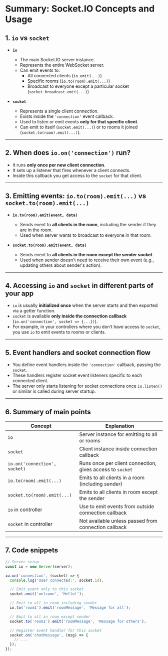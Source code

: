 # Summary: Socket.IO Concepts and Usage

## 1. `io` vs `socket`

- **`io`**  
  - The main Socket.IO server instance.  
  - Represents the entire WebSocket server.  
  - Can emit events to:  
    - All connected clients (`io.emit(...)`)  
    - Specific rooms (`io.to(room).emit(...)`)  
    - Broadcast to everyone except a particular socket (`socket.broadcast.emit(...)`)  

- **`socket`**  
  - Represents a single client connection.  
  - Exists inside the `'connection'` event callback.  
  - Used to listen or emit events **only for that specific client**.  
  - Can emit to itself (`socket.emit(...)`) or to rooms it joined (`socket.to(room).emit(...)`).

---

## 2. When does `io.on('connection')` run?

- It runs **only once per new client connection**.  
- It sets up a listener that fires whenever a client connects.  
- Inside this callback you get access to the `socket` for that client.  

---

## 3. Emitting events: `io.to(room).emit(...)` vs `socket.to(room).emit(...)`

- **`io.to(room).emit(event, data)`**  
  - Sends event to **all clients in the room**, including the sender if they are in the room.  
  - Used when server wants to broadcast to everyone in that room.

- **`socket.to(room).emit(event, data)`**  
  - Sends event to **all clients in the room except the sender socket**.  
  - Used when sender doesn't need to receive their own event (e.g., updating others about sender's action).

---

## 4. Accessing `io` and `socket` in different parts of your app

- `io` is usually **initialized once** when the server starts and then exported via a getter function.  
- `socket` is available **only inside the connection callback** (`io.on('connection', socket => {...})`).  
- For example, in your controllers where you don’t have access to `socket`, you use `io` to emit events to rooms or clients.

---

## 5. Event handlers and socket connection flow

- You define event handlers inside the `'connection'` callback, passing the `socket`.  
- These handlers register socket event listeners specific to each connected client.  
- The server only starts listening for socket connections once `io.listen()` or similar is called during server startup.

---

## 6. Summary of main points

| Concept                         | Explanation                                              |
|--------------------------------|----------------------------------------------------------|
| `io`                           | Server instance for emitting to all or rooms             |
| `socket`                       | Client instance inside connection callback                |
| `io.on('connection', socket)`  | Runs once per client connection, gives access to `socket` |
| `io.to(room).emit(...)`        | Emits to all clients in a room (including sender)         |
| `socket.to(room).emit(...)`    | Emits to all clients in room except the sender            |
| `io` in controller             | Use to emit events from outside connection callback       |
| `socket` in controller         | Not available unless passed from connection callback       |

---

## 7. Code snippets

```js
// Server setup
const io = new Server(server);

io.on('connection', (socket) => {
  console.log('User connected:', socket.id);

  // Emit event only to this socket
  socket.emit('welcome', 'Hello!');

  // Emit to all in room including sender
  io.to('room1').emit('roomMessage', 'Message for all');

  // Emit to all in room except sender
  socket.to('room1').emit('roomMessage', 'Message for others');

  // Register event handler for this socket
  socket.on('chatMessage', (msg) => {
    // ...
  });
});
